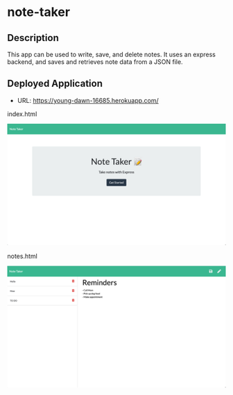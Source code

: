 # note-taker

## Description
This app can be used to write, save, and delete notes. It uses an express backend, and saves and retrieves note data from a JSON file.

## Deployed Application
* URL: https://young-dawn-16685.herokuapp.com/

index.html

![](/Assets/index.html.png)


notes.html

![](/Assets/notes.html.png)


